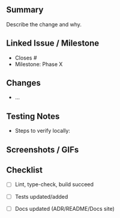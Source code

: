 ## Summary

Describe the change and why.

## Linked Issue / Milestone

- Closes #
- Milestone: Phase X

## Changes

- ...

## Testing Notes

- Steps to verify locally:

## Screenshots / GIFs

## Checklist

- [ ] Lint, type-check, build succeed
- [ ] Tests updated/added
- [ ] Docs updated (ADR/README/Docs site)

